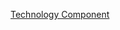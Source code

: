 [Technology Component](https://docs.google.com/document/d/1px7-6PyWKwwmVB9ySDwh0DaOfEhFXgMGgNkgVbaTakA/edit?tab=t.0#heading=h.vldtmd3alrpb)
